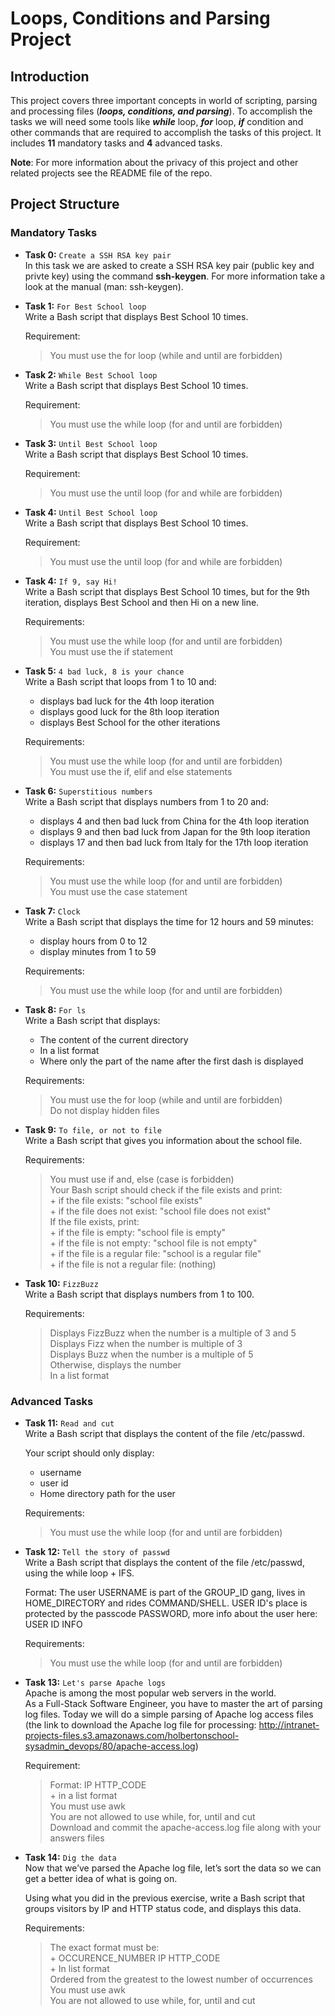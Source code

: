 # Loops, Conditions and Parsing Project

## Introduction

This project covers three important concepts in world of scripting, parsing and processing files (***loops, conditions, and parsing***). To accomplish the tasks we will need some tools like ***while*** loop, ***for*** loop, ***if*** condition and other commands that are required to accomplish the tasks of this project. It includes **11** mandatory tasks and **4** advanced tasks. 

**Note**: For more information about the privacy of this project and other related projects see the README file of the repo.

## Project Structure

### Mandatory Tasks

- **Task 0:** `Create a SSH RSA key pair`  
In this task we are asked to create a SSH RSA key pair (public key and privte key) using the command **ssh-keygen**. For more information take a look at the manual (man: ssh-keygen).

- **Task 1:** `For Best School loop`  
Write a Bash script that displays Best School 10 times.

	Requirement:  
	> You must use the for loop (while and until are forbidden)

- **Task 2:** `While Best School loop`  
Write a Bash script that displays Best School 10 times.  

	Requirement:
	> You must use the while loop (for and until are forbidden)

- **Task 3:** `Until Best School loop`  
Write a Bash script that displays Best School 10 times.  

	Requirement:
	> You must use the until loop (for and while are forbidden)

- **Task 4:** `Until Best School loop`  
Write a Bash script that displays Best School 10 times.  

	Requirement:
	> You must use the until loop (for and while are forbidden)

- **Task 4:** `If 9, say Hi!`  
Write a Bash script that displays Best School 10 times, but for the 9th iteration, displays Best School and then Hi on a new line.  

	Requirements:
	> You must use the while loop (for and until are forbidden)  
	> You must use the if statement

- **Task 5:** `4 bad luck, 8 is your chance`  
Write a Bash script that loops from 1 to 10 and:  
	+ displays bad luck for the 4th loop iteration  
	+ displays good luck for the 8th loop iteration  
	+ displays Best School for the other iterations  

	Requirements:  
	> You must use the while loop (for and until are forbidden)  
	> You must use the if, elif and else statements  

- **Task 6:** `Superstitious numbers`  
Write a Bash script that displays numbers from 1 to 20 and:  
	+ displays 4 and then bad luck from China for the 4th loop iteration  
	+ displays 9 and then bad luck from Japan for the 9th loop iteration  
	+ displays 17 and then bad luck from Italy for the 17th loop iteration  

	Requirements:  
	> You must use the while loop (for and until are forbidden)  
	> You must use the case statement  

- **Task 7:** `Clock`  
Write a Bash script that displays the time for 12 hours and 59 minutes:  
	+ display hours from 0 to 12  
	+ display minutes from 1 to 59  

	Requirements:  
	> You must use the while loop (for and until are forbidden)  

- **Task 8:** `For ls`  
Write a Bash script that displays:  
	+ The content of the current directory  
	+ In a list format  
	+ Where only the part of the name after the first dash is displayed  

	Requirements:  
	> You must use the for loop (while and until are forbidden)  
	> Do not display hidden files  

- **Task 9:** `To file, or not to file`  
Write a Bash script that gives you information about the school file.  

	Requirements:  
	> You must use if and, else (case is forbidden)  
	> Your Bash script should check if the file exists and print:  
		+ if the file exists: "school file exists"  
		+ if the file does not exist: "school file does not exist"  
	> If the file exists, print:  
		+ if the file is empty: "school file is empty"   
		+ if the file is not empty: "school file is not empty"   
		+ if the file is a regular file: "school is a regular file"  
		+ if the file is not a regular file: (nothing)  

- **Task 10:** `FizzBuzz`  
Write a Bash script that displays numbers from 1 to 100.  

	Requirements:  
	> Displays FizzBuzz when the number is a multiple of 3 and 5  
	> Displays Fizz when the number is multiple of 3  
	> Displays Buzz when the number is a multiple of 5  
	> Otherwise, displays the number  
	> In a list format
	

### Advanced Tasks  

- **Task 11:** `Read and cut`  
Write a Bash script that displays the content of the file /etc/passwd.  

	Your script should only display:  
	+ username  
	+ user id  
	+ Home directory path for the user  

	Requirements:  	
	> You must use the while loop (for and until are forbidden)  

- **Task 12:** `Tell the story of passwd`  
Write a Bash script that displays the content of the file /etc/passwd, using the while loop + IFS.  

	Format: The user USERNAME is part of the GROUP_ID gang, lives in HOME_DIRECTORY and rides COMMAND/SHELL. USER ID's place is protected by the passcode PASSWORD, more info about the user here: USER ID INFO  

	Requirements:  
	> You must use the while loop (for and until are forbidden)  

- **Task 13:** `Let's parse Apache logs`   
Apache is among the most popular web servers in the world.  
As a Full-Stack Software Engineer, you have to master the art of parsing log files. Today we will do a simple parsing of Apache log access files (the link to download the Apache log file for processing: http://intranet-projects-files.s3.amazonaws.com/holbertonschool-sysadmin_devops/80/apache-access.log)  

	Requirement:  
	> Format: IP HTTP_CODE  
		+ in a list format  
	> You must use awk  
	> You are not allowed to use while, for, until and cut  
	> Download and commit the apache-access.log file along with your answers files  

- **Task 14:** `Dig the data`  
Now that we’ve parsed the Apache log file, let’s sort the data so we can get a better idea of what is going on.  

	Using what you did in the previous exercise, write a Bash script that groups visitors by IP and HTTP status code, and displays this data.  

	Requirements:  
	> The exact format must be:  
		+ OCCURENCE_NUMBER IP HTTP_CODE  
		+ In list format  
	> Ordered from the greatest to the lowest number of occurrences  
	> You must use awk  
	> You are not allowed to use while, for, until and cut
